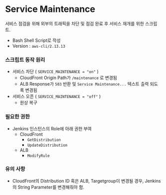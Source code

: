 Service Maintenance
======================
서비스 점검을 위해 외부의 트래픽을 차단 및 점검 완료 후 서비스 재개를 위한 스크립트.
* Bash Shell Script로 작성
* Version : `aws-cli/2.13.13`

### 스크립트 동작 원리
* 서비스 차단 ( `SERVICE_MAINTENANCE = "on"` )
    * CloudFront Origin Path가 `/maintenance` 로 변경됨
    * ALB Response가 `503` 반환 및 `Service Maintenance...` 텍스트 출력 되도록 변경됨
* 서비스 오픈 ( `SERVICE_MAINTENANCE = "off"` )
    * 원상 복구

### 필요한 권한
* Jenkins 인스턴스의 Role에 아래 권한 부여
    * CloudFront 
        * `GetDistribution`
        * `UpdateDistribution`
    * ALB
        * `ModifyRule`

### 유의 사항
* CloudFront의 Distribution ID 혹은 ALB, Targetgroup이 변경될 경우, Jenkins의 String Parameter를 변경해줘야 함.